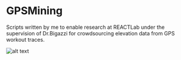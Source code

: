 # GPSMining
Scripts written by me to enable research at REACTLab under the supervision of Dr.Bigazzi for crowdsourcing elevation data from GPS workout traces.


![alt text](https://repository-images.githubusercontent.com/292984991/4c622780-ef73-11ea-81b3-8f167351d6ed)

